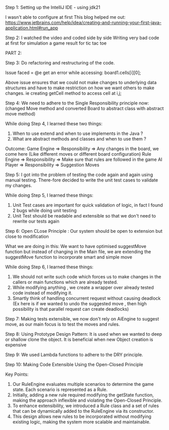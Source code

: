 Step 1: Setting up the IntelliJ IDE -  using jdk21

I wasn't able to configure at first
This blog helped me out: https://www.jetbrains.com/help/idea/creating-and-running-your-first-java-application.html#run_app


Step 2: I watched the video and coded side by side 
Writing very bad code at first for simulation a game result for tic tac toe

PART 2:

Step 3: Do refactoring and restructuring of the code.

Issue faced = @e get an error while accessing: board1.cells[i][0];

Above issue ensures that we could not make changes to underlying data structures and have to make restriction on how we want others to make changes. ie creating getCell method to access cell at i,j;

Step 4: We need to adhere to the Single Responsibility principle now: (changed Move method and converted Board to abstract class with abstract move method)

While doing Step 4, I learned these two things:
1. When to use extend and when to use implements in the Java ?
2. What are abstract methods and classes and when to use them ? 

Outcome:
Game Engine => Responsibility => Any changes in the board, we come here (Like different moves or different board configuration)
Rule Engine => Responsibility => Make sure that rules are followed in the game
AI  Player => Responsibility => Suggestion Moves


Step 5: I got into the problem of testing the code again and again using manual testing. There-fore decided to write the unit test cases to validate my changes.

While doing Step 5, I learned these things:
1. Unit Test cases are important for quick validation of logic, in fact I found 2 bugs while doing unit testing
2. Unit Test should be readable and extensible so that we don't need to rewrite our tests again

Step 6: Open CLose Principle : Our system should be open to extension but close to modification

What we are doing in this: We want to have optimised suggestMove function but 
instead of changing in the Main file, we are extending the suggestMove function to incorporate smart and simple move

While doing Step 6, I learned these things:

1. We should not write such code which forces us to make changes in the callers or main functions which are already tested.
2. While modifying anything , we create a wrapper over already tested code instead of modifying it.
3. Smartly think of handling concurrent request without causing deadlock (Ex here is if we wanted to undo the suggested move , then high possibility is that parallel request can create deadlocks)


Step 7: Making tests extensible, we now don't rely on AiEngine to suggest move, as our main focus is to test the moves and rules.

Step 8: Using Prototype Design Pattern: It is used when we wanted to deep or shallow clone the object. It is beneficial when new Object creation is expensive

Step 9: We used Lambda functions to adhere to the DRY principle.

Step 10: Making Code Extensible Using the Open-Closed Principle

Key Points:

1. Our RuleEngine evaluates multiple scenarios to determine the game state. Each scenario is represented as a Rule.
2. Initially, adding a new rule required modifying the getState function, making the approach inflexible and violating the Open-Closed Principle.
3. To enhance extensibility, we introduced a Rule class and a set of rules that can be dynamically added to the RuleEngine via its constructor.
4. This design allows new rules to be incorporated without modifying existing logic, making the system more scalable and maintainable.